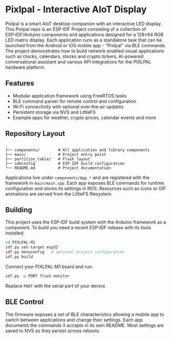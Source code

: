 # Pixlpal - Interactive AIoT Display

Pixlpal is a smart AIoT desktop companion with an interactive LED display. This Pixlpal repo is an ESP-IDF Project consisting of a collection of ESP‑IDF/Arduino components and applications designed for a 128×64 RGB LED matrix display. Each application runs as a standalone task that can be launched from the Android or iOS mobile app - "Pixlpal" via BLE commands. 
The project demonstrates how to build network enabled visual applications such as clocks, calendars, stocks and crypto tickers, AI-powered conversational assistant and various API integrations for the PIXLPAL hardware platform.

## Features

- Modular application framework using FreeRTOS tasks
- BLE command parser for remote control and configuration
- Wi‑Fi connectivity with optional over‑the‑air updates
- Persistent storage via NVS and LittleFS
- Example apps for weather, crypto prices, calendar events and more

## Repository Layout

```
.
├── components/        # All application and library components
├── main/              # Project entry point
├── partition_table/   # Flash layout
├── sdkconfig          # ESP‑IDF build configuration
└── README.md          # Project documentation
```

Applications live under `components/App_*` and are registered with the framework in `main/main.cpp`. Each app exposes BLE commands for runtime configuration and stores its settings in NVS. Resources such as icons or GIF animations are served from the LittleFS filesystem.

## Building

This project uses the ESP‑IDF build system with the Arduino framework as a component. To build you need a recent ESP‑IDF release with its tools installed:

```bash
cd PIXLPAL-M1
idf.py set-target esp32
idf.py menuconfig   # optional project configuration
idf.py build
```

Connect your PIXLPAL‑M1 board and run:

```bash
idf.py -p PORT flash monitor
```

Replace `PORT` with the serial port of your device.

## BLE Control

The firmware exposes a set of BLE characteristics allowing a mobile app to switch between applications and change their settings. Each app documents the commands it accepts in its own README. Most settings are saved to NVS so they persist across reboots.

